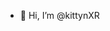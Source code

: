 - 👋 Hi, I’m @kittynXR
<!---
kittynXR/kittynXR is a ✨ special ✨ repository because its `README.md` (this file) appears on your GitHub profile.
You can click the Preview link to take a look at your changes.
--->
